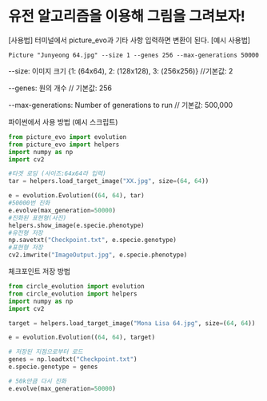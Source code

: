 # 유전 알고리즘을 이용해 그림을 그려보자!

[사용법]
터미널에서 picture_evo과 기타 사항 입력하면 변환이 된다.
[예시 사용법]

	Picture "Junyeong 64.jpg" --size 1 --genes 256 --max-generations 50000

--size: 이미지 크기 {1: (64x64), 2: (128x128), 3: (256x256)} //기본값: 2

--genes: 원의 개수 // 기본값: 256

--max-generations: Number of generations to run // 기본값: 500,000

파이썬에서 사용 방법
(예시 스크립트)
```python
from picture_evo import evolution
from picture_evo import helpers
import numpy as np
import cv2

#타겟 로딩 (사이즈:64x64라 입력)
tar = helpers.load_target_image("XX.jpg", size=(64, 64))

e = evolution.Evolution((64, 64), tar)
#50000번 진화
e.evolve(max_generation=50000)
#진화된 표현형(사진)
helpers.show_image(e.specie.phenotype)
#유전형 저장
np.savetxt("Checkpoint.txt", e.specie.genotype)
#표현형 저장
cv2.imwrite("ImageOutput.jpg", e.specie.phenotype)
```

체크포인트 저장 방법 

```python
from circle_evolution import evolution
from circle_evolution import helpers
import numpy as np
import cv2

target = helpers.load_target_image("Mona Lisa 64.jpg", size=(64, 64))

e = evolution.Evolution((64, 64), target)

# 저장된 지점으로부터 로드
genes = np.loadtxt("Checkpoint.txt")
e.specie.genotype = genes

# 50k만큼 다시 진화
e.evolve(max_generation=50000)
```